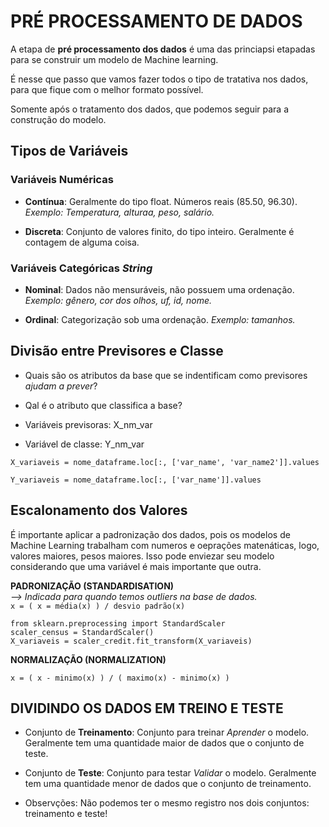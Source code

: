 # PRÉ PROCESSAMENTO DE DADOS

A etapa de __pré processamento dos dados__ é uma das princiapsi etapadas para se construir um modelo de Machine learning.

É nesse que passo que vamos fazer todos o tipo de tratativa nos dados, para que fique com o melhor formato possível.

Somente após o tratamento dos dados, que podemos seguir para a construção do modelo.

## Tipos de Variáveis

### Variáveis Numéricas

* __Contínua__: Geralmente do tipo float. Números reais (85.50, 96.30). _Exemplo: Temperatura, alturaa, peso, salário._

* __Discreta__: Conjunto de valores finito, do tipo inteiro. Geralmente é contagem de alguma coisa.

### Variáveis Categóricas _String_

* __Nominal__: Dados não mensuráveis, não possuem uma ordenação. _Exemplo: gênero, cor dos olhos, uf, id, nome._

* __Ordinal__: Categorização sob uma ordenação. _Exemplo: tamanhos._

## Divisão entre Previsores e Classe

* Quais são os atributos da base que se indentificam como previsores _ajudam a prever_?

* Qal é o atributo que classifica a base? 

* Variáveis previsoras: X_nm_var
* Variável de classe: Y_nm_var

```
X_variaveis = nome_dataframe.loc[:, ['var_name', 'var_name2']].values

Y_variaveis = nome_dataframe.loc[:, ['var_name']].values

```

## Escalonamento dos Valores

É importante aplicar a padronização dos dados, pois os modelos de Machine Learning trabalham com numeros e oeprações matenáticas, logo, valores maiores, pesos maiores. Isso pode enviezar seu modelo considerando que uma variável é mais importante que outra.

__PADRONIZAÇÃO (STANDARDISATION)__
<br> _--> Indicada para quando temos outliers na base de dados._
<br>``` x = ( x = média(x) ) / desvio padrão(x) ```

```
from sklearn.preprocessing import StandardScaler
scaler_census = StandardScaler()
X_variaveis = scaler_credit.fit_transform(X_variaveis)
```


__NORMALIZAÇÃO (NORMALIZATION)__

``` x = ( x - minimo(x) ) / ( maximo(x) - minimo(x) ) ```

## DIVIDINDO OS DADOS EM TREINO E TESTE

* Conjunto de __Treinamento__: Conjunto para treinar _Aprender_ o modelo. Geralmente tem uma quantidade maior de dados que o conjunto de teste.

* Conjunto de __Teste__: Conjunto para testar _Validar_ o modelo. Geralmente tem uma quantidade menor de dados que o conjunto de treinamento.

* Observções: Não podemos ter o mesmo registro nos dois conjuntos: treinamento e teste!